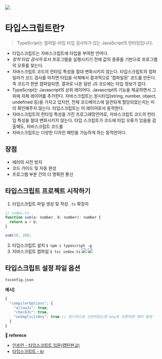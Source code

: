 ![](https://images.velog.io/images/ouo_yoonk/post/5356b46d-709a-4253-b514-976dd6e84b7f/Why_TypeScript_.png)

# 타입스크립트란?

> TypeScript는 컴파일-타임 타입 검사자가 있는 JavaScript의 런타임입니다.

-   타입스크립트는 자바스크립트에 타입을 부여한 언어다.
-   _정적 타입 검사자_ 로서 프로그램을 실행시키기 전에 값의 종류를 기반으로 프로그램의 오류를 찾는다.
-   자바스크립트 코드의 런타임 특성을 절대 변화시키지 않는다. 타입스크립트의 컴파일러가 코드 검사를 마치면 타입을 삭제해서 결과적으로 '컴파일된' 코드를 만든다. 즉 코드가 한번 컴파일되면, 결과로 나온 일반 JS 코드에는 타입 정보가 없다.
-   TypeScript는 Javascript의 상위 레이어다. Javascript의 기능을 제공하면서 그 위에 자체 레이어를 추가한다. 자바스크립트는 원시타입(string, number, object, undefined 등)을 가지고 있지만, 전체 코드베이스에 일관되게 할당되었는지는 미리 확인해주지 않는다. 타입스크립트는 이 레이어로서 동작한다.
-   자바스크립트의 런타임 특성을 가진 프로그래밍언어로, 자바스크립트 코드의 런타임 특성을 절대 변화시키지 않는다. 타입 스크립트가 코드에 타입 오류가 있음을 검출해도, 자바스크립트 코드를
-   자바스크립트는 다양한 디자인 패턴을 가능하게 하는 동적언어다.

## 장점

-   에러의 사전 방지
-   코드 가이드 및 자동 완성
-   프로그램 부분 간의 더 명확한 통신

## 타입스크립트 프로젝트 시작하기
1. 타입스크립트 파일 생성 및 작성
`.ts` 확장자
``` javascript
// index.ts
function sum(a: number, b: number): number {
  return a + b;
}

sum(10, 20);

```
2. 타입스크립트 설치
`$ npm i typescript -g`
3. 자바스크립트 컴파일
`$ tsc index.ts`
![](https://images.velog.io/images/ouo_yoonk/post/bd6fb56a-0293-4d3b-8f33-d3c629b8922f/image.png)
![](https://images.velog.io/images/ouo_yoonk/post/2fb9f55c-66de-432d-97d8-fba679aa0b6c/image.png)

## 타입스크립트 설정 파일 옵션
`tsconfig.json`

__예시]__
``` javascript
{
  "compilerOptions": {
    "allowJs": true,
    "checkJs": true,
    "noImplicitAny": true // 암시적으로 선언되었는데 any로 추론되면 에러 발생
  }
}

```

**📑 referece**

-   [인프런 - 타입스크립트 입문(캡틴판교)](https://www.inflearn.com/course/%ED%83%80%EC%9E%85%EC%8A%A4%ED%81%AC%EB%A6%BD%ED%8A%B8-%EC%9E%85%EB%AC%B8?inst=f1ae9299&utm_source=blog&utm_medium=githubio&utm_campaign=captianpangyo&utm_term=banner)
-   [타입스크립트 - kr](https://typescript-kr.github.io/)
